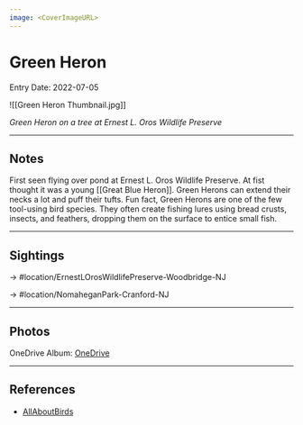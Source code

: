 ```yaml
---
image: <CoverImageURL>
---
```


# Green Heron
Entry Date: 2022-07-05

![[Green Heron Thumbnail.jpg]]

*Green Heron on a tree at Ernest L. Oros Wildlife Preserve*

---------------------------------------------------------------
## Notes
First seen flying over pond at Ernest L. Oros Wildlife Preserve. At fist thought it was a young [[Great Blue Heron]]. Green Herons can extend their necks a lot and puff their tufts. Fun fact, Green Herons are one of the few tool-using bird species. They often create fishing lures using bread crusts, insects, and feathers, dropping them on the surface to entice small fish.

---------------------------------------------------------------
## Sightings

-> #location/ErnestLOrosWildlifePreserve-Woodbridge-NJ 

-> #location/NomaheganPark-Cranford-NJ

---------------------------------------------------------------
## Photos
OneDrive Album: [OneDrive](https://1drv.ms/u/s!AvaIuMdCo_w-5D1Q_mAwsu916Wy0?e=T0YwEu)

---------------------------------------------------------------
## References
- [AllAboutBirds](https://www.allaboutbirds.org/guide/Green_Heron/overview)